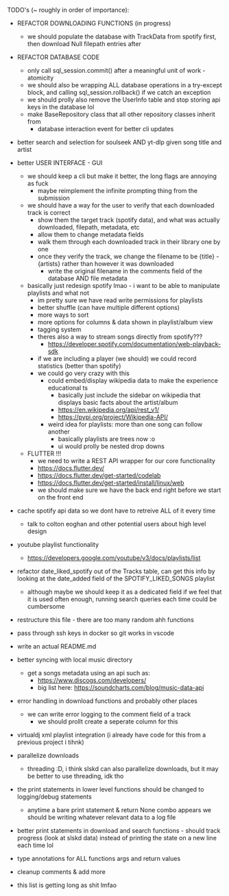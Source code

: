 TODO's (~ roughly in order of importance):
  - REFACTOR DOWNLOADING FUNCTIONS (in progress)
      - we should populate the database with TrackData from spotify first, then download Null filepath entries after
  - REFACTOR DATABASE CODE
      - only call sql_session.commit() after a meaningful unit of work - atomicity
      - we should also be wrapping ALL database operations in a try-except block, and calling sql_session.rollback() if we catch an exception
      - we should prolly also remove the UserInfo table and stop storing api keys in the database lol
      - make BaseRepository class that all other repository classes inherit from
          - database interaction event for better cli updates
  - better search and selection for soulseek AND yt-dlp given song title and artist
  - better USER INTERFACE - GUI 
      - we should keep a cli but make it better, the long flags are annoying as fuck
          - maybe reimplement the infinite prompting thing from the submission
      - we should have a way for the user to verify that each downloaded track is correct
          - show them the target track (spotify data), and what was actually downloaded, filepath, metadata, etc
          - allow them to change metadata fields
          - walk them through each downloaded track in their library one by one
          - once they verify the track, we change the filename to be {title} - {artists} rather than however it was downloaded
              - write the original filename in the comments field of the database AND file metadata
      - basically just redesign spotify lmao - i want to be able to manipulate playlists and what not
          - im pretty sure we have read write permissions for playlists
          - better shuffle (can have multiple different options)
          - more ways to sort
          - more options for columns & data shown in playlist/album view
          - tagging system
          - theres also a way to stream songs directly from spotify??? 
              - https://developer.spotify.com/documentation/web-playback-sdk
          - if we are including a player (we should) we could record statistics (better than spotify)
          - we could go very crazy with this
              - could embed/display wikipedia data to make the experience educational ts
                  - basically just include the sidebar on wikipedia that displays basic facts about the artist/album
                  - https://en.wikipedia.org/api/rest_v1/
                  - https://pypi.org/project/Wikipedia-API/ 
              - weird idea for playlists: more than one song can follow another
                  - basically playlists are trees now :o
                  - ui would prolly be nested drop downs
      - FLUTTER !!!
          - we need to write a REST API wrapper for our core functionality
          - https://docs.flutter.dev/
          - https://docs.flutter.dev/get-started/codelab
          - https://docs.flutter.dev/get-started/install/linux/web
          - we should make sure we have the back end right before we start on the front end
  - cache spotify api data so we dont have to retreive ALL of it every time
      - talk to colton eoghan and other potential users about high level design
  - youtube playlist functionality
      - https://developers.google.com/youtube/v3/docs/playlists/list
  - refactor date_liked_spotify out of the Tracks table, can get this info by looking at the date_added field of the SPOTIFY_LIKED_SONGS playlist
      - although maybe we should keep it as a dedicated field if we feel that it is used often enough, running search queries each time could be cumbersome
  - restructure this file - there are too many random ahh functions
  - pass through ssh keys in docker so git works in vscode
  - write an actual README.md
  - better syncing with local music directory
      - get a songs metadata using an api such as:
          - https://www.discogs.com/developers/
          - big list here: https://soundcharts.com/blog/music-data-api
  - error handling in download functions and probably other places
      - we can write error logging to the comment field of a track
          - we should prollt create a seperate column for this
  - virtualdj xml playlist integration (i already have code for this from a previous project i tihnk)
  - parallelize downloads
      - threading :D, i think slskd can also parallelize downloads, but it may be better to use threading, idk tho
  - the print statements in lower level functions should be changed to logging/debug statements
      - anytime a bare print statement & return None combo appears we should be writing whatever relevant data to a log file
  - better print statements in download and search functions - should track progress (look at slskd data) instead of printing the state on a new line each time lol
  - type annotations for ALL functions args and return values
  - cleanup comments & add more

  - this list is getting long as shit lmfao